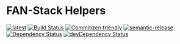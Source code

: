 # FAN-Stack Helpers

[![latest](https://img.shields.io/npm/v/%40fan-stack%2Fhelpers/latest.svg)](https://npmjs.com/package/@fan-stack/helpers)
[![Build Status](https://travis-ci.com/fan-stack/helpers.svg?branch=master)](https://travis-ci.com/fan-stack/helpers)
[![Commitizen friendly](https://img.shields.io/badge/commitizen-friendly-brightgreen.svg)](http://commitizen.github.io/cz-cli/)
[![semantic-release](https://img.shields.io/badge/%20%20%F0%9F%93%A6%F0%9F%9A%80-semantic--release-e10079.svg)](https://github.com/semantic-release/semantic-release)
[![Dependency Status](https://david-dm.org/fan-stack/helpers.svg)](https://david-dm.org/fan-stack/helpers)
[![devDependency Status](https://david-dm.org/fan-stack/helpers/dev-status.svg)](https://david-dm.org/fan-stack/helpers?type=dev)
